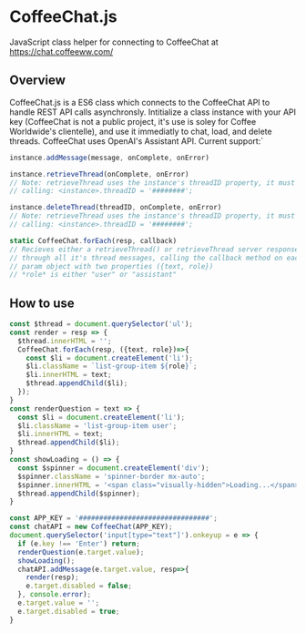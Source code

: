 # CoffeeChat.js
JavaScript class helper for connecting to CoffeeChat at https://chat.coffeeww.com/

## Overview
CoffeeChat.js is a ES6 class which connects to the CoffeeChat API to handle REST API calls asynchronsly. Intitialize a class instance with your API key (CoffeeChat is not a public project, it's use is soley for Coffee Worldwide's clientelle), and use it immediatly to chat, load, and delete threads. CoffeeChat uses OpenAI's Assistant API. Current support:`
```JavaScript
instance.addMessage(message, onComplete, onError)
```
```JavaScript
instance.retrieveThread(onComplete, onError)
// Note: retrieveThread uses the instance's threadID property, it must be set before
// calling: <instance>.threadID = '########';
```
```JavaScript
instance.deleteThread(threadID, onComplete, onError)
// Note: retrieveThread uses the instance's threadID property, it must be set before
// calling: <instance>.threadID = '########';
```
```JavaScript
static CoffeeChat.forEach(resp, callback)
// Recieves either a retrieveThread() or retrieveThread server response and loops
// through all it's thread messages, calling the callback method on each with a single
// param object with two properties ({text, role})
// *role* is either "user" or "assistant" 
```

## How to use
```JavaScript
const $thread = document.querySelector('ul');
const render = resp => {
  $thread.innerHTML = '';
  CoffeeChat.forEach(resp, ({text, role})=>{
    const $li = document.createElement('li');
    $li.className = `list-group-item ${role}`;
    $li.innerHTML = text;
    $thread.appendChild($li);
  });
}
const renderQuestion = text => {
  const $li = document.createElement('li');
  $li.className = 'list-group-item user';
  $li.innerHTML = text;
  $thread.appendChild($li);
}
const showLoading = () => {
  const $spinner = document.createElement('div');
  $spinner.className = 'spinner-border mx-auto';
  $spinner.innerHTML = '<span class="visually-hidden">Loading...</span>';
  $thread.appendChild($spinner);
}

const APP_KEY = '################################';
const chatAPI = new CoffeeChat(APP_KEY);
document.querySelector('input[type="text"]').onkeyup = e => {
  if (e.key !== 'Enter') return;
  renderQuestion(e.target.value);
  showLoading();
  chatAPI.addMessage(e.target.value, resp=>{
    render(resp);
    e.target.disabled = false;
  }, console.error);
  e.target.value = '';
  e.target.disabled = true;
}
```
